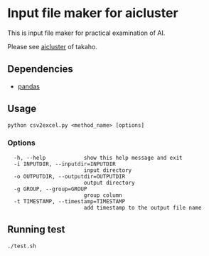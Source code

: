 # Input file maker for aicluster
This is input file maker for practical examination of AI. 

Please see [aicluster](https://github.com/takaho/aicluster) of takaho.

## Dependencies
- [pandas](http://pandas.pydata.org/)

## Usage
```
python csv2excel.py <method_name> [options]
```

### Options
```
  -h, --help            show this help message and exit
  -i INPUTDIR, --inputdir=INPUTDIR
                        input directory
  -o OUTPUTDIR, --outputdir=OUTPUTDIR
                        output directory
  -g GROUP, --group=GROUP
                        group column
  -t TIMESTAMP, --timestamp=TIMESTAMP
                        add timestamp to the output file name
```

## Running test
```
./test.sh 
```
